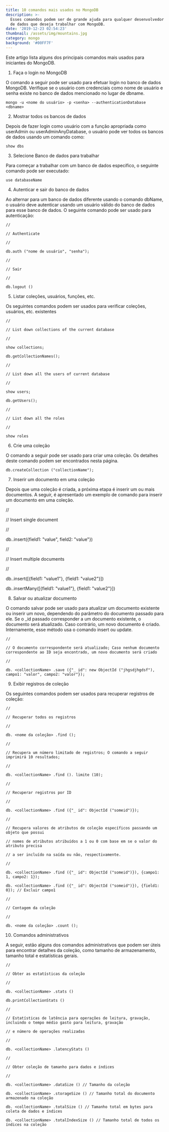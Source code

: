 ```yaml
---
title: 10 comandos mais usados no MongoDB
description: >-
  Esses comandos podem ser de grande ajuda para qualquer desenvolvedor de banco
  de dados que deseja trabalhar com MongoDB.
date: '2019-12-23 02:54:23'
thumbnail: /assets/img/mountains.jpg
category: mongo
background: '#00FF7F'
---
```

Este artigo lista alguns dos principais comandos mais usados para iniciantes do MongoDB.

1. Faça o login no MongoDB

O comando a seguir pode ser usado para efetuar login no banco de dados MongoDB. Verifique se o usuário com credenciais como nome de usuário e senha existe no banco de dados mencionado no lugar de dbname.

`mongo -u <nome do usuário> -p <senha> --authenticationDatabase <dbname>`

2. Mostrar todos os bancos de dados

Depois de fazer login como usuário com a função apropriada como userAdmin ou userAdminAnyDatabase, o usuário pode ver todos os bancos de dados usando um comando como:

`show dbs`

3. Selecione Banco de dados para trabalhar

Para começar a trabalhar com um banco de dados específico, o seguinte comando pode ser executado:

`use databaseName`

4. Autenticar e sair do banco de dados

Ao alternar para um banco de dados diferente usando o comando dbName, o usuário deve autenticar usando um usuário válido do banco de dados para esse banco de dados. O seguinte comando pode ser usado para autenticação:

`//`

`// Authenticate`

`//`

`db.auth ("nome de usuário", "senha");`

`//`

`// Sair`

`//`

`db.logout ()`

5. Listar coleções, usuários, funções, etc.

Os seguintes comandos podem ser usados ​​para verificar coleções, usuários, etc. existentes

`//`

`// List down collections of the current database`

`//`

`show collections;`

`db.getCollectionNames();`

`//`

`// List down all the users of current database`

`//`

`show users;`

`db.getUsers();`

`//`

`// List down all the roles`

`//`

`show roles`

6. Crie uma coleção

O comando a seguir pode ser usado para criar uma coleção. Os detalhes deste comando podem ser encontrados nesta página.

`db.createCollection ("collectionName");`

7. Inserir um documento em uma coleção

Depois que uma coleção é criada, a próxima etapa é inserir um ou mais documentos. A seguir, é apresentado um exemplo de comando para inserir um documento em uma coleção.

//

// Insert single document

//

db.<collectionName>.insert({field1: "value", field2: "value"})

//

// Insert multiple documents

//

db.<collectionName>.insert(\[{field1: "value1"}, {field1: "value2"}])

db.<collectionName>.insertMany(\[{field1: "value1"}, {field1: "value2"}])

8. Salvar ou atualizar documento

O comando salvar pode ser usado para atualizar um documento existente ou inserir um novo, dependendo do parâmetro do documento passado para ele. Se o _id passado corresponder a um documento existente, o documento será atualizado. Caso contrário, um novo documento é criado. Internamente, esse método usa o comando insert ou update.

`//`

`// O documento correspondente será atualizado; Caso nenhum documento correspondente ao ID seja encontrado, um novo documento será criado`

`//`

`db. <collectionName> .save ({"_ id": new ObjectId ("jhgsdjhgdsf"), campo1: "valor", campo2: "valor"});`

9. Exibir registros de coleção

Os seguintes comandos podem ser usados ​​para recuperar registros de coleção:

`//`

`// Recuperar todos os registros`

`//`

`db. <nome da coleção> .find ();`

`//`

`// Recupera um número limitado de registros; O comando a seguir imprimirá 10 resultados;`

`//`

`db. <collectionName> .find (). limite (10);`

`//`

`// Recuperar registros por ID`

`//`

`db. <collectionName> .find ({"_ id": ObjectId ("someid")});`

`//`

`// Recupera valores de atributos de coleção específicos passando um objeto que possui`

`// nomes de atributos atribuídos a 1 ou 0 com base em se o valor do atributo precisa`

`// a ser incluído na saída ou não, respectivamente.`

`//`

`db. <collectionName> .find ({"_ id": ObjectId ("someid")}), {campo1: 1, campo2: 1});`

`db. <collectionName> .find ({"_ id": ObjectId ("someid")}), {field1: 0}); // Excluir campo1`

`//`

`// Contagem da coleção`

`//`

`db. <nome da coleção> .count ();`

10. Comandos administrativos

A seguir, estão alguns dos comandos administrativos que podem ser úteis para encontrar detalhes da coleção, como tamanho de armazenamento, tamanho total e estatísticas gerais.

`//`

`// Obter as estatísticas da coleção`

`//`

`db. <collectionName> .stats ()`

`db.printCollectionStats ()`

`//`

`// Estatísticas de latência para operações de leitura, gravação, incluindo o tempo médio gasto para leitura, gravação`

`// e número de operações realizadas`

`//`

`db. <collectionName> .latencyStats ()`

`//`

`// Obter coleção de tamanho para dados e índices`

`//`

`db. <collectionName> .dataSize () // Tamanho da coleção`

`db. <collectionName> .storageSize () // Tamanho total do documento armazenado na coleção`

`db. <collectionName> .totalSize () // Tamanho total em bytes para coleta de dados e índices`

`db. <collectionName> .totalIndexSize () // Tamanho total de todos os índices na coleção`

